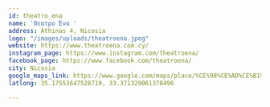 ```yaml
---
id: theatro_ena
name: 'Θεατρο Ένα '
address: Athinas 4, Nicosia
logo: "/images/uploads/theatroena.jpeg"
website: https://www.theatroena.com.cy/
instagram_page: https://www.instagram.com/theatroena/
facebook_page: https://www.facebook.com/theatroena/
city: Nicosia
google_maps_link: https://www.google.com/maps/place/%CE%98%CE%AD%CE%B1%CF%84%CF%81%CE%BF+%CE%88%CE%BD%CE%B1/@35.1748349,33.3711574,15z/data=!4m5!3m4!1s0x0:0x63d4f1251d13c850!8m2!3d35.1748349!4d33.3711574
latlong: 35.17553647528719, 33.371329061378496

---
```


